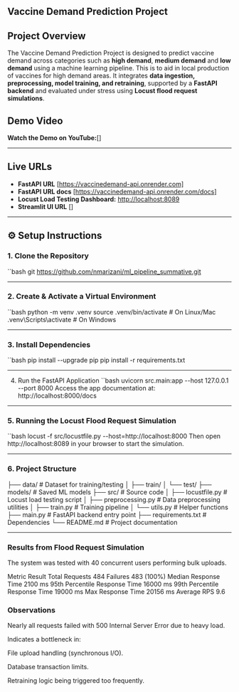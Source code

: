 ## Vaccine Demand Prediction Project

## Project Overview
The Vaccine Demand Prediction Project is designed to predict vaccine demand across categories such as **high demand**, **medium demand** and **low demand** using a machine learning pipeline. This is to aid in local production of vaccines for high demand areas. 
It integrates **data ingestion, preprocessing, model training, and retraining**, supported by a **FastAPI backend** and evaluated under stress using **Locust flood request simulations**.  

## Demo Video
**Watch the Demo on YouTube:**[]

---

## Live URLs
- **FastAPI URL** [https://vaccinedemand-api.onrender.com] 
- **FastAPI URL docs** [https://vaccinedemand-api.onrender.com/docs] 
- **Locust Load Testing Dashboard:** [http://localhost:8089](http://localhost:8089)
- **Streamlit UI URL** []

---

## ⚙️ Setup Instructions

### 1. Clone the Repository
``bash
git https://github.com/nmarizani/ml_pipeline_summative.git

---

### 2. Create & Activate a Virtual Environment
``bash
python -m venv .venv
source .venv/bin/activate   # On Linux/Mac
.venv\Scripts\activate      # On Windows

---

### 3. Install Dependencies
``bash
pip install --upgrade pip
pip install -r requirements.txt

---

4. Run the FastAPI Application
``bash
uvicorn src.main:app --host 127.0.0.1 --port 8000
Access the app documentation at: http://localhost:8000/docs

---

### 5. Running the Locust Flood Request Simulation
``bash
locust -f src/locustfile.py --host=http://localhost:8000
Then open http://localhost:8089 in your browser to start the simulation.

---

### 6. Project Structure
├── data/                 # Dataset for training/testing
│   ├── train/
│   └── test/
├── models/               # Saved ML models
├── src/                  # Source code
│   ├── locustfile.py     # Locust load testing script
│   ├── preprocessing.py  # Data preprocessing utilities
│   ├── train.py          # Training pipeline
│   └── utils.py          # Helper functions
├── main.py               # FastAPI backend entry point
├── requirements.txt      # Dependencies
└── README.md             # Project documentation

---

### Results from Flood Request Simulation
The system was tested with 40 concurrent users performing bulk uploads.

Metric	Result
Total Requests	484
Failures	483 (100%)
Median Response Time	2100 ms
95th Percentile Response Time	16000 ms
99th Percentile Response Time	19000 ms
Max Response Time	20156 ms
Average RPS	9.6

### Observations
Nearly all requests failed with 500 Internal Server Error due to heavy load.

Indicates a bottleneck in:

File upload handling (synchronous I/O).

Database transaction limits.

Retraining logic being triggered too frequently.
